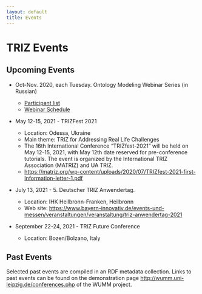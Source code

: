 ```yaml
---
layout: default
title: Events
---
```


# TRIZ Events

## Upcoming Events

* Oct-Nov. 2020, each Tuesday. Ontology Modeling Webinar Series (in Russian) 
  - [Participant list](https://triz-summit.ru/confer/tds-2020/web/participants/)
  - [Webinar Schedule](https://triz-summit.ru/confer/tds-2020/web/inf/)

* May 12-15, 2021 - TRIZFest 2021
  - Location: Odessa, Ukraine
  - Main theme: TRIZ for Addressing Real Life Challenges
  - The 16th International Conference “TRIZfest-2021” will be held on May
    12-15, 2021, with May 12th date reserved for pre-conference tutorials. The
    event is organized by the International TRIZ Association (MATRIZ) and UA
    TRIZ.
  - <https://matriz.org/wp-content/uploads/2020/07/TRIZfest-2021-first-Information-letter-1.pdf>

* July 13, 2021 - 5. Deutscher TRIZ Anwendertag.
  - Location: IHK Heilbronn-Franken, Heilbronn
  - Web site: <https://www.bayern-innovativ.de/events-und-messen/veranstaltungen/veranstaltung/triz-anwendertag-2021>

* September 22-24, 2021 - TRIZ Future Conference
  - Location: Bozen/Bolzano, Italy

## Past Events

Selected past events are compiled in an RDF metadata collection.  Links to
past events can be found on the demonstration page
<http://wumm.uni-leipzig.de/conferences.php> of the WUMM project.

